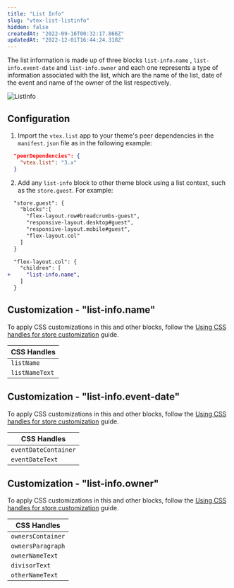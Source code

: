 ```yaml
---
title: "List Info"
slug: "vtex-list-listinfo"
hidden: false
createdAt: "2022-09-16T00:32:17.866Z"
updatedAt: "2022-12-01T16:44:24.318Z"
---
```

The list information is made up of three blocks `list-info.name` , `list-info.event-date` and `list-info.owner` and each one represents a type of information associated with the list, which are the name of the list, date of the event and name of the owner of the list respectively.

![ListInfo](https://cdn.jsdelivr.net/gh/vtexdocs/dev-portal-content@main/images/vtex-list-listinfo-0.gif)

## Configuration

1. Import the `vtex.list` app to your theme's peer dependencies in the `manifest.json` file as in the following example:

```json
  "peerDependencies": {
    "vtex.list": "3.x"
  }
```

2. Add any `list-info` block to other theme block using a list context, such as the `store.guest`. For example:

```diff
  "store.guest": {
    "blocks":[
      "flex-layout.row#breadcrumbs-guest",
      "responsive-layout.desktop#guest",
      "responsive-layout.mobile#guest",
      "flex-layout.col"
    ]
  }

  "flex-layout.col": {
    "children": [
+     "list-info.name",
    ]
  }
```

## Customization - "list-info.name"

To apply CSS customizations in this and other blocks, follow the [Using CSS handles for store customization](https://developers.vtex.com/vtex-developer-docs/docs/vtex-io-documentation-using-css-handles-for-store-customization) guide.

| CSS Handles    |
| -------------- |
| `listName`     |
| `listNameText` |

## Customization - "list-info.event-date"

To apply CSS customizations in this and other blocks, follow the [Using CSS handles for store customization](https://developers.vtex.com/vtex-developer-docs/docs/vtex-io-documentation-using-css-handles-for-store-customization) guide.

| CSS Handles          |
| -------------------- |
| `eventDateContainer` |
| `eventDateText`      |

## Customization - "list-info.owner"

To apply CSS customizations in this and other blocks, follow the [Using CSS handles for store customization](https://developers.vtex.com/vtex-developer-docs/docs/vtex-io-documentation-using-css-handles-for-store-customization) guide.

| CSS Handles       |
| ----------------- |
| `ownersContainer` |
| `ownersParagraph` |
| `ownerNameText`   |
| `divisorText`     |
| `otherNameText`   |